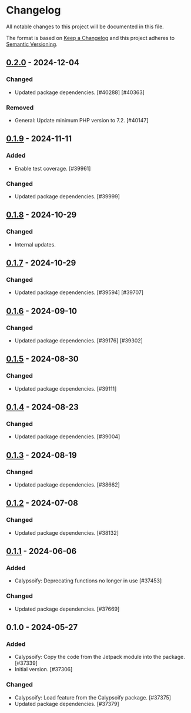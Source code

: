 # Changelog

All notable changes to this project will be documented in this file.

The format is based on [Keep a Changelog](https://keepachangelog.com/en/1.0.0/)
and this project adheres to [Semantic Versioning](https://semver.org/spec/v2.0.0.html).

## [0.2.0] - 2024-12-04
### Changed
- Updated package dependencies. [#40288] [#40363]

### Removed
- General: Update minimum PHP version to 7.2. [#40147]

## [0.1.9] - 2024-11-11
### Added
- Enable test coverage. [#39961]

### Changed
- Updated package dependencies. [#39999]

## [0.1.8] - 2024-10-29
### Changed
- Internal updates.

## [0.1.7] - 2024-10-29
### Changed
- Updated package dependencies. [#39594] [#39707]

## [0.1.6] - 2024-09-10
### Changed
- Updated package dependencies. [#39176] [#39302]

## [0.1.5] - 2024-08-30
### Changed
- Updated package dependencies. [#39111]

## [0.1.4] - 2024-08-23
### Changed
- Updated package dependencies. [#39004]

## [0.1.3] - 2024-08-19
### Changed
- Updated package dependencies. [#38662]

## [0.1.2] - 2024-07-08
### Changed
- Updated package dependencies. [#38132]

## [0.1.1] - 2024-06-06
### Added
- Calypsoify: Deprecating functions no longer in use [#37453]

### Changed
- Updated package dependencies. [#37669]

## 0.1.0 - 2024-05-27
### Added
- Calypsoify: Copy the code from the Jetpack module into the package. [#37339]
- Initial version. [#37306]

### Changed
- Calypsoify: Load feature from the Calypsoify package. [#37375]
- Updated package dependencies. [#37379]

[0.2.0]: https://github.com/Automattic/jetpack-calypsoify/compare/v0.1.9...v0.2.0
[0.1.9]: https://github.com/Automattic/jetpack-calypsoify/compare/v0.1.8...v0.1.9
[0.1.8]: https://github.com/Automattic/jetpack-calypsoify/compare/v0.1.7...v0.1.8
[0.1.7]: https://github.com/Automattic/jetpack-calypsoify/compare/v0.1.6...v0.1.7
[0.1.6]: https://github.com/Automattic/jetpack-calypsoify/compare/v0.1.5...v0.1.6
[0.1.5]: https://github.com/Automattic/jetpack-calypsoify/compare/v0.1.4...v0.1.5
[0.1.4]: https://github.com/Automattic/jetpack-calypsoify/compare/v0.1.3...v0.1.4
[0.1.3]: https://github.com/Automattic/jetpack-calypsoify/compare/v0.1.2...v0.1.3
[0.1.2]: https://github.com/Automattic/jetpack-calypsoify/compare/v0.1.1...v0.1.2
[0.1.1]: https://github.com/Automattic/jetpack-calypsoify/compare/v0.1.0...v0.1.1
